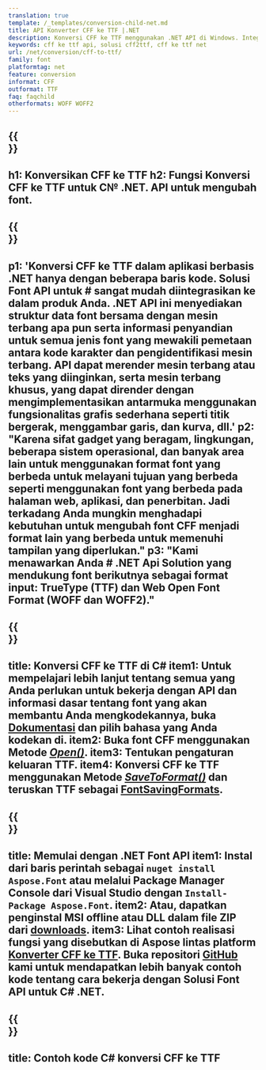 ```yaml
---
translation: true
template: /_templates/conversion-child-net.md
title: API Konverter CFF ke TTF |.NET
description: Konversi CFF ke TTF menggunakan .NET API di Windows. Integrasikan fungsionalitas konversi font CFF ke TTF asli ini ke dalam solusi Anda sendiri.
keywords: cff ke ttf api, solusi cff2ttf, cff ke ttf net
url: /net/conversion/cff-to-ttf/
family: font
platformtag: net
feature: conversion
informat: CFF
outformat: TTF
faq: faqchild
otherformats: WOFF WOFF2
---
```


{{<section banner>}}
---
h1: Konversikan CFF ke TTF
h2: Fungsi Konversi CFF ke TTF untuk C№ .NET. API untuk mengubah font.
---

{{<section overview>}}
---
p1: 'Konversi CFF ke TTF dalam aplikasi berbasis .NET hanya dengan beberapa baris kode. Solusi Font API untuk # sangat mudah diintegrasikan ke dalam produk Anda. .NET API ini menyediakan struktur data font bersama dengan mesin terbang apa pun serta informasi penyandian untuk semua jenis font yang mewakili pemetaan antara kode karakter dan pengidentifikasi mesin terbang. API dapat merender mesin terbang atau teks yang diinginkan, serta mesin terbang khusus, yang dapat dirender dengan mengimplementasikan antarmuka menggunakan fungsionalitas grafis sederhana seperti titik bergerak, menggambar garis, dan kurva, dll.'
p2: "Karena sifat gadget yang beragam, lingkungan, beberapa sistem operasional, dan banyak area lain untuk menggunakan format font yang berbeda untuk melayani tujuan yang berbeda seperti menggunakan font yang berbeda pada halaman web, aplikasi, dan penerbitan. Jadi terkadang Anda mungkin menghadapi kebutuhan untuk mengubah font CFF menjadi format lain yang berbeda untuk memenuhi tampilan yang diperlukan."
p3: "Kami menawarkan Anda # .NET Api Solution yang mendukung font berikutnya sebagai format input: TrueType (TTF) dan Web Open Font Format (WOFF dan WOFF2)."
---

{{<section feature1>}}
---
title: Konversi CFF ke TTF di C#
item1: Untuk mempelajari lebih lanjut tentang semua yang Anda perlukan untuk bekerja dengan API dan informasi dasar tentang font yang akan membantu Anda mengkodekannya, buka [Dokumentasi](https://docs.aspose.com/font/) dan pilih bahasa yang Anda kodekan di.
item2: Buka font CFF menggunakan Metode [*Open()*](https://reference.aspose.com/font/net/aspose.font/font/open/).
item3: Tentukan pengaturan keluaran TTF.
item4: Konversi CFF ke TTF menggunakan Metode [*SaveToFormat()*](https://reference.aspose.com/font/net/aspose.font/font/savetoformat/) dan teruskan TTF sebagai [FontSavingFormats](https://reference.aspose.com/font/net/aspose.font/fontsavingformats/).
---

{{<section feature2>}}
---
title: Memulai dengan .NET Font API
item1: Instal dari baris perintah sebagai ```nuget install Aspose.Font``` atau melalui Package Manager Console dari Visual Studio dengan ```Install-Package Aspose.Font```.
item2: Atau, dapatkan penginstal MSI offline atau DLL dalam file ZIP dari [downloads](https://releases.aspose.com/font/net/).
item3: Lihat contoh realisasi fungsi yang disebutkan di Aspose lintas platform [Konverter CFF ke TTF](https://products.aspose.app/font/conversion/cff-to-ttf). Buka repositori [GitHub](https://github.com/aspose-font/Aspose.Font-Documentation/tree/master/net-examples) kami untuk mendapatkan lebih banyak contoh kode tentang cara bekerja dengan Solusi Font API untuk C# .NET.
---

{{<section codeexample>}}
---
title: Contoh kode C# konversi CFF ke TTF
---